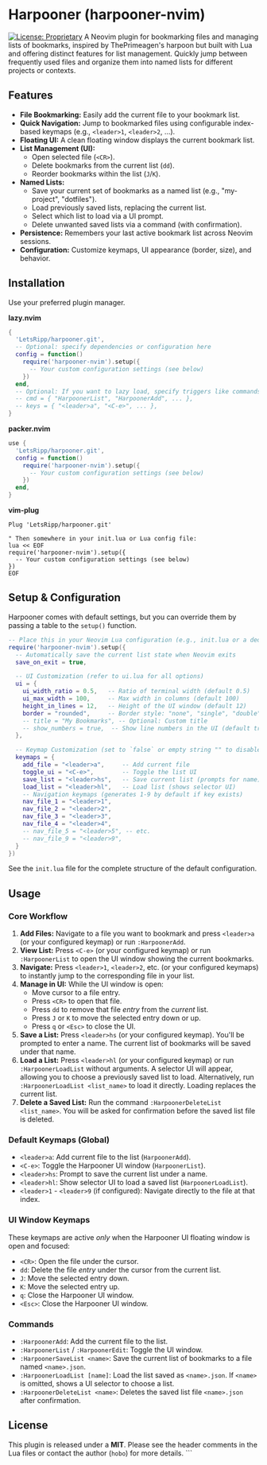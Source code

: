 # Harpooner (harpooner-nvim)

[![License: Proprietary](https://img.shields.io/badge/License-Proprietary-red.svg)](LICENSE.md) A Neovim plugin for bookmarking files and managing lists of bookmarks, inspired by ThePrimeagen's harpoon but built with Lua and offering distinct features for list management. Quickly jump between frequently used files and organize them into named lists for different projects or contexts.

## Features

* **File Bookmarking:** Easily add the current file to your bookmark list.
* **Quick Navigation:** Jump to bookmarked files using configurable index-based keymaps (e.g., `<leader>1`, `<leader>2`, ...).
* **Floating UI:** A clean floating window displays the current bookmark list.
* **List Management (UI):**
    * Open selected file (`<CR>`).
    * Delete bookmarks from the current list (`dd`).
    * Reorder bookmarks within the list (`J`/`K`).
* **Named Lists:**
    * Save your current set of bookmarks as a named list (e.g., "my-project", "dotfiles").
    * Load previously saved lists, replacing the current list.
    * Select which list to load via a UI prompt.
    * Delete unwanted saved lists via a command (with confirmation).
* **Persistence:** Remembers your last active bookmark list across Neovim sessions.
* **Configuration:** Customize keymaps, UI appearance (border, size), and behavior.

## Installation

Use your preferred plugin manager.

**lazy.nvim**
```lua
{
  'LetsRipp/harpooner.git',
  -- Optional: specify dependencies or configuration here
  config = function()
    require('harpooner-nvim').setup({
      -- Your custom configuration settings (see below)
    })
  end,
  -- Optional: If you want to lazy load, specify triggers like commands or keys
  -- cmd = { "HarpoonerList", "HarpoonerAdd", ... },
  -- keys = { "<leader>a", "<C-e>", ... },
}
```

**packer.nvim**
```lua
use {
  'LetsRipp/harpooner.git',
  config = function()
    require('harpooner-nvim').setup({
      -- Your custom configuration settings (see below)
    })
  end,
}
```

**vim-plug**
```vim
Plug 'LetsRipp/harpooner.git'

" Then somewhere in your init.lua or Lua config file:
lua << EOF
require('harpooner-nvim').setup({
  -- Your custom configuration settings (see below)
})
EOF
```

## Setup & Configuration

Harpooner comes with default settings, but you can override them by passing a table to the `setup()` function.

```lua
-- Place this in your Neovim Lua configuration (e.g., init.lua or a dedicated plugin config file)
require('harpooner-nvim').setup({
  -- Automatically save the current list state when Neovim exits
  save_on_exit = true,

  -- UI Customization (refer to ui.lua for all options)
  ui = {
    ui_width_ratio = 0.5,   -- Ratio of terminal width (default 0.5)
    ui_max_width = 100,     -- Max width in columns (default 100)
    height_in_lines = 12,   -- Height of the UI window (default 12)
    border = "rounded",     -- Border style: "none", "single", "double", "rounded", etc.
    -- title = "My Bookmarks", -- Optional: Custom title
    -- show_numbers = true,  -- Show line numbers in the UI (default true)
  },

  -- Keymap Customization (set to `false` or empty string "" to disable a default map)
  keymaps = {
    add_file = "<leader>a",     -- Add current file
    toggle_ui = "<C-e>",        -- Toggle the list UI
    save_list = "<leader>hs",   -- Save current list (prompts for name)
    load_list = "<leader>hl",   -- Load list (shows selector UI)
    -- Navigation keymaps (generates 1-9 by default if key exists)
    nav_file_1 = "<leader>1",
    nav_file_2 = "<leader>2",
    nav_file_3 = "<leader>3",
    nav_file_4 = "<leader>4",
    -- nav_file_5 = "<leader>5", -- etc.
    -- nav_file_9 = "<leader>9",
  }
})
```

See the `init.lua` file for the complete structure of the default configuration.

## Usage

### Core Workflow

1.  **Add Files:** Navigate to a file you want to bookmark and press `<leader>a` (or your configured keymap) or run `:HarpoonerAdd`.
2.  **View List:** Press `<C-e>` (or your configured keymap) or run `:HarpoonerList` to open the UI window showing the current bookmarks.
3.  **Navigate:** Press `<leader>1`, `<leader>2`, etc. (or your configured keymaps) to instantly jump to the corresponding file in your list.
4.  **Manage in UI:** While the UI window is open:
    * Move cursor to a file entry.
    * Press `<CR>` to open that file.
    * Press `dd` to remove that file *entry* from the *current* list.
    * Press `J` or `K` to move the selected entry down or up.
    * Press `q` or `<Esc>` to close the UI.
5.  **Save a List:** Press `<leader>hs` (or your configured keymap). You'll be prompted to enter a name. The current list of bookmarks will be saved under that name.
6.  **Load a List:** Press `<leader>hl` (or your configured keymap) or run `:HarpoonerLoadList` without arguments. A selector UI will appear, allowing you to choose a previously saved list to load. Alternatively, run `:HarpoonerLoadList <list_name>` to load it directly. Loading replaces the current list.
7.  **Delete a Saved List:** Run the command `:HarpoonerDeleteList <list_name>`. You will be asked for confirmation before the saved list file is deleted.

### Default Keymaps (Global)

* `<leader>a`: Add current file to the list (`HarpoonerAdd`).
* `<C-e>`: Toggle the Harpooner UI window (`HarpoonerList`).
* `<leader>hs`: Prompt to save the current list under a name.
* `<leader>hl`: Show selector UI to load a saved list (`HarpoonerLoadList`).
* `<leader>1` - `<leader>9` (if configured): Navigate directly to the file at that index.

### UI Window Keymaps

These keymaps are active *only* when the Harpooner UI floating window is open and focused:

* `<CR>`: Open the file under the cursor.
* `dd`: Delete the file *entry* under the cursor from the current list.
* `J`: Move the selected entry down.
* `K`: Move the selected entry up.
* `q`: Close the Harpooner UI window.
* `<Esc>`: Close the Harpooner UI window.

### Commands

* `:HarpoonerAdd`: Add the current file to the list.
* `:HarpoonerList` / `:HarpoonerEdit`: Toggle the UI window.
* `:HarpoonerSaveList <name>`: Save the current list of bookmarks to a file named `<name>.json`.
* `:HarpoonerLoadList [name]`: Load the list saved as `<name>.json`. If `<name>` is omitted, shows a UI selector to choose a list.
* `:HarpoonerDeleteList <name>`: Deletes the saved list file `<name>.json` after confirmation.

## License

This plugin is released under a **MIT**. Please see the header comments in the Lua files or contact the author (`hobo`) for more details. ```
